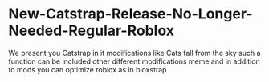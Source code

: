 # New-Catstrap-Release-No-Longer-Needed-Regular-Roblox
We present you Catstrap in it modifications like Cats fall from the sky such a function can be included other different modifications meme and in addition to mods you can optimize roblox as in bloxstrap
